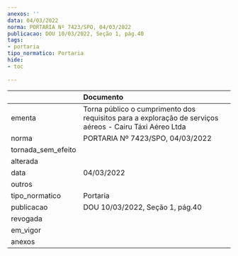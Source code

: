 ```yaml
---
anexos: ''
data: 04/03/2022
norma: PORTARIA Nº 7423/SPO, 04/03/2022
publicacao: DOU 10/03/2022, Seção 1, pág.40
tags:
- portaria
tipo_normatico: Portaria
hide: 
- toc 
 
---
```


|                    | Documento                                                                                               |
|:-------------------|:--------------------------------------------------------------------------------------------------------|
| ementa             | Torna público o cumprimento dos requisitos para a exploração de serviços aéreos - Cairu Táxi Aéreo Ltda |
| norma              | PORTARIA Nº 7423/SPO, 04/03/2022                                                                        |
| tornada_sem_efeito |                                                                                                         |
| alterada           |                                                                                                         |
| data               | 04/03/2022                                                                                              |
| outros             |                                                                                                         |
| tipo_normatico     | Portaria                                                                                                |
| publicacao         | DOU 10/03/2022, Seção 1, pág.40                                                                         |
| revogada           |                                                                                                         |
| em_vigor           |                                                                                                         |
| anexos             |                                                                                                         |